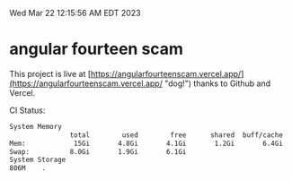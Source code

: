 Wed Mar 22 12:15:56 AM EDT 2023

# angular fourteen scam


This project is live at [https://angularfourteenscam.vercel.app/](https://angularfourteenscam.vercel.app/ "dog!") thanks to Github and Vercel.

CI Status: 

```bash
System Memory
               total        used        free      shared  buff/cache   available
Mem:            15Gi       4.8Gi       4.1Gi       1.2Gi       6.4Gi       8.8Gi
Swap:          8.0Gi       1.9Gi       6.1Gi
System Storage
806M	.
```
